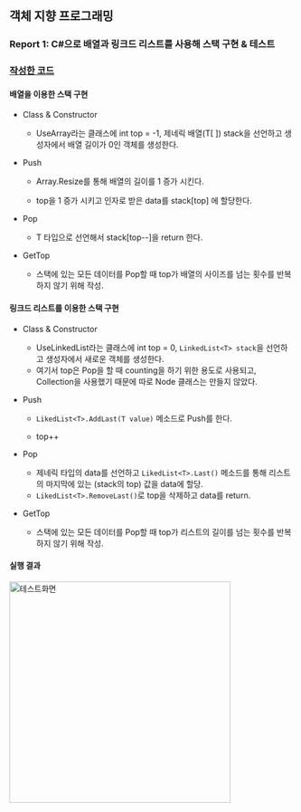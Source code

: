 ## 객체 지향 프로그래밍

### Report 1: C#으로 배열과 링크드 리스트를 사용해 스택 구현 & 테스트

### <a href="https://github.com/cottonrose1011/OOP/blob/main/StackEx1/Program.cs">작성한 코드</a>

#### 배열을 이용한 스택 구현


* Class & Constructor

  * UseArray라는 클래스에 int top = -1, 제네릭 배열(T[ ]) stack을 선언하고 생성자에서 배열 길이가 0인 객체를 생성한다.

* Push

  * Array.Resize를 통해 배열의 길이를 1 증가 시킨다.
  
  * top을 1 증가 시키고 인자로 받은 data를 stack[top] 에 할당한다.
  
* Pop
  
  * T 타입으로 선언해서 stack[top--]을 return 한다.
  
* GetTop

  * 스택에 있는 모든 데이터를 Pop할 때 top가 배열의 사이즈를 넘는 횟수를 반복하지 않기 위해 작성.


#### 링크드 리스트를 이용한 스택 구현


* Class & Constructor

  * UseLinkedList라는 클래스에 int top = 0, ```LinkedList<T> stack```을 선언하고 생성자에서 새로운 객체를 생성한다.
  * 여기서 top은 Pop을 할 때 counting을 하기 위한 용도로 사용되고, Collection을 사용했기 때문에 따로 Node 클래스는 만들지 않았다.

* Push

  * ```LikedList<T>.AddLast(T value)``` 메소드로 Push를 한다.
  
  * top++
  
* Pop
  
  * 제네릭 타입의 data를 선언하고 ```LikedList<T>.Last()``` 메소드를 통해 리스트의 마지막에 있는 (stack의 top) 값을 data에 할당.
  * ```LikedList<T>.RemoveLast()```로 top을 삭제하고 data를 return.
  
* GetTop

  * 스택에 있는 모든 데이터를 Pop할 때 top가 리스트의 길이를 넘는 횟수를 반복하지 않기 위해 작성.



#### 실행 결과

<img width="391" alt="테스트화면" src="https://user-images.githubusercontent.com/101866860/226941845-7a0a1550-e45e-4da8-b939-53a656723d62.png">

